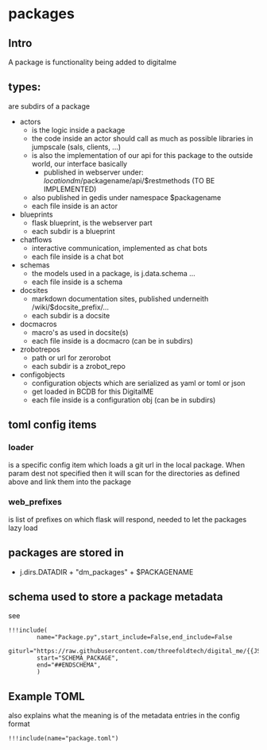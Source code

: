 # packages

## Intro

A package is functionality being added to digitalme

## types:

are subdirs of a package

- actors
    - is the logic inside a package
    - the code inside an actor should call as much as possible libraries in jumpscale (sals, clients, ...)
    - is also the implementation of our api for this package to the outside world, our interface basically
        - published  in webserver under:  $locationdm/$packagename/api/$restmethods (TO BE IMPLEMENTED)
    - also published in gedis under namespace $packagename
    - each file inside is an actor
- blueprints
    - flask blueprint, is the webserver part
    - each subdir is a blueprint
- chatflows
    - interactive communication, implemented as chat bots
    - each file inside is a chat bot
- schemas
    - the models used in a package, is j.data.schema ...
    - each file inside is a schema
- docsites
    - markdown documentation sites, published underneith /wiki/$docsite_prefix/...
    - each subdir is a docsite
- docmacros
    - macro's as used in docsite(s)
    - each file inside is a docmacro (can be in subdirs)
- zrobotrepos
    - path or url for zerorobot
    - each subdir is a zrobot_repo
- configobjects
    - configuration objects which are serialized as yaml or toml or json
    - get loaded in BCDB for this DigitalME
    - each file inside is a configuration obj (can be in subdirs)

## toml config items

### loader

is a specific config item which loads a git url in the local package.
When param dest not specified then it will scan for the directories as defined above and link them into the package

### web_prefixes

is list of prefixes on which flask will respond, needed to let the packages lazy load

## packages are stored in

- j.dirs.DATADIR + "dm_packages" + $PACKAGENAME

## schema used to store a package metadata

see

```
!!!include(
        name="Package.py",start_include=False,end_include=False
        giturl="https://raw.githubusercontent.com/threefoldtech/digital_me/{{JS9_BRANCH}}/DigitalMe/servers/digitalme",
        start="SCHEMA_PACKAGE",
        end="##ENDSCHEMA",
        )
```


## Example TOML

also explains what the meaning is of the metadata entries in the config format

```
!!!include(name="package.toml")
```
